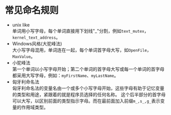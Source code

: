 
常见命名规则
===================================

* unix like  
    单词用小写字母，每个单词直接用下划线"_"分割，例如`text_mutex`，`kernel_text_address`。
* Windows风格(大驼峰法)   
    大小写字母混用，单词连在一起，每个单词首字母大写，如`OpenFile`，`MaxValue`。
* 小驼峰法  
    第一个单词以小写字母开始；第二个单词的首字母大写或每一个单词的首字母都采用大写字母，例如：`myFirstName`、`myLastName`。
* 匈牙利命名法  
    匈牙利命名法的变量名由一个或多个小写字母开始，这些字母有助于记忆变量的类型和用途，紧跟着的就是程序员选择的任何名称。
    这个后半部分的首字母可以大写，以区别前面的类型指示字母。而在最前面加入前缀`m_,s_,g_`表示变量的作用域类型。


